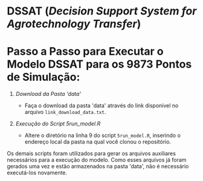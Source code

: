 # DSSAT (*Decision Support System for Agrotechnology Transfer*)
# Passo a Passo para Executar o Modelo DSSAT para os 9873 Pontos de Simulação:

1. *Download da Pasta 'data'*
   - Faça o download da pasta 'data' através do link disponível no arquivo `link_download_data.txt`.

2. *Execução do Script 5run_model.R*
   - Altere o diretório na linha 9 do script `5run_model.R`, inserindo o endereço local da pasta na qual você clonou o repositório.

Os demais scripts foram utilizados para gerar os arquivos auxiliares necessários para a execução do modelo. Como esses arquivos já foram gerados uma vez e estão armazenados na pasta 'data', não é necessário executá-los novamente.

